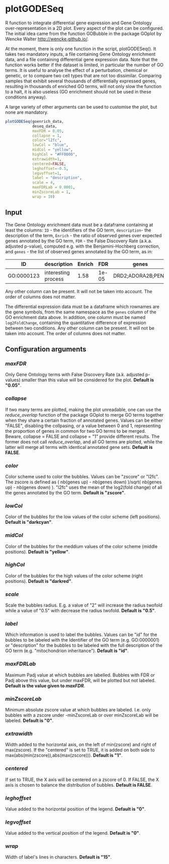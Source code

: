 # plotGODESeq
R function to integrate differential gene expression and Gene Ontology over-representation in a 2D plot. Every aspect of the plot can be configured. The initial idea came from the function GOBubble in the package GOplot by Wencke Walter <http://wencke.github.io/>.

At the moment, there is only one function in the script, plotGODESeq(). It takes two mandatory inputs, a file containing Gene Ontology enrichment data, and a file containing differential gene expression data. Note that the function works better if the dataset is limited, in particular the number of GO terms. It is useful to analyse the effect of a perturbation, chemical or genetic, or to compare two cell types that are not too dissimilar. Comparing samples that exhibit several thousands of differentially expressed genes, resulting in thousands of enriched GO terms, will not only slow the function to a halt, it is also useless (GO enrichment should not be used in these conditions anyway).

A large variety of other arguments can be used to customise the plot, but none are mandatory. 

```R
plotGODESeq(goenrich_data, 
            deseq_data, 
            maxFDR = 0.05, 
            collapse = 1, 
            color="l2fc", 
            lowCol = "blue",
            midCol = "yellow",
            highCol = "#FF0000",
            extrawidth=1,
            centered=FALSE,
            leghoffset=-0.5,
            legvoffset=1,
            label = "description",
            scale = 4,
            maxFDRLab = 0.0001,
            minZscoreLab = 1,
            wrap = 10)
```

## Input

The Gene Ontology enrichment data must be a dataframe containing at least the columns: `ID` - the identifiers of the GO term, `description`- the description of the term, `Enrich` - the ratio of observed genes over expected genes annotated by the GO term, `FDR` - the False Discovery Rate (a.k.a. adjusted p-value), computed e.g. with the Benjamini-Hochberg correction, and `genes` - the list of observed genes annotated by the GO term, as in:

| ID        | description | Enrich | FDR | genes |
| --------- | ------------- | ----- | --- | --- |
| GO:0000123| interesting process | 1.58 | 1e-05 | DRD2;ADORA2B;PENK | 

Any other column can be present. It will not be taken into account. The order of columns does not matter.

The differential expression data must be a dataframe which rownames are the gene symbols, from the same namespace as the `genes` column of the GO enrichment data above. In addition, one column must be named `log2FoldChange`, containing the quantitative difference of expression between two conditions. Any other column can be present. It will not be taken into account. The order of columns does not matter.

## Configuration arguments

### *maxFDR* 
Only Gene Ontology terms with False Discovery Rate (a.k. adjusted p-values) smaller than this value will be considered for the plot. **Default is "0.05"**.

### *collapse*
If two many terms are plotted, making the plot unreadable, one can use the *reduce_overlap* function of the package GOplot to merge GO terms together when they share a certain fraction of annotated genes. Values can be either "FALSE", disabling the collpasing, or a value between 0 and 1, representing the proportion of genes in common for two GO terms to be merged. Beware, collapse = FALSE and collapse = "1" provide different results. The former does not call *reduce_overlap*, and all GO terms are plotted, while the latter will merge all terms with identical annotated gene sets. **Default is FALSE**.  

### *color*
Color scheme used to color the bubbles. Values can be "zscore" or "l2fc". The zscore is defined as ( nb(genes up) - nb(genes down) )/sqrt( nb(genes up) - nb(genes down) ). "l2fc" uses the mean of the log2(fold change) of all the genes annotated by the GO term. **Default is "zscore"**.

### *lowCol*
Color of the bubbles for the low values of the color scheme (left positions). **Default is "darkcyan"**. 

### *midCol*
Color of the bubbles for the meddium values of the color scheme (middle positions). **Default is "yellow"**. 

### *highCol*
Color of the bubbles for the high values of the color scheme (right positions). **Default is "darkred"**. 

### *scale*
Scale the bubbles radius. E.g. a value of "2" will increase the radius twofold while a value of "0.5" with decrease the radius twofold. **Default is "0.5"**. 

### *label*
Which information is used to label the bubbles. Values can be "id" for the bubbles to be labeled with the Identifier of the GO term (e.g. GO:0000001) or "description" for the bubbles to be labeled with the full description of the GO term (e.g. "mitochondrion inheritance"). **Default is "id"**. 

### *maxFDRLab*
Maximum Padj value at which bubbles are labelled. Bubbles with FDR or Padj above this value, but under maxFDR, will be plotted but not labeled. **Default is the value given to *maxFDR***.

### *minZscoreLab*
Minimum absolute zscore value at which bubbles are labeled. I.e. only bubbles with a zscore under -minZscoreLab or over minZscoreLab will be labeled. **Default is "0"**.

### *extrawidth*
Width added to the horizontal axis, on the left of min(zscore) and right of max(zscore). If the "centered" is set to TRUE, it is added on both side to max(abs(min(zscore)),abs(max(zscore))). **Default is "1"**.

### *centered*
If set to TRUE, the X axis will be centered on a zscore of 0. If FALSE, the X axis is chosen to balance the distribution of bubbles. **Default is FALSE**.  

### *leghoffset*
Value added to the horizontal position of the legend. **Default is "0"**. 

### *legvoffset*
Value added to the vertical position of the legend. **Default is "0"**. 

### *wrap*
Width of label's lines in characters. **Default is "15"**.